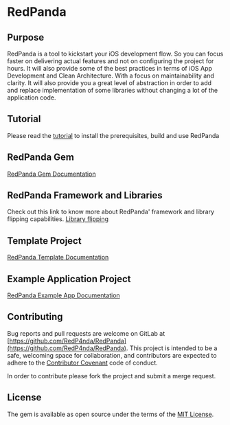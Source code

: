 # RedPanda

## Purpose

RedPanda is a tool to kickstart your iOS development flow. So you can focus faster on delivering actual features and not on configuring the project for hours. It will also provide some of the best practices in terms of iOS App Development and Clean Architecture. With a focus on maintainability and clarity. It will also provide you a great level of abstraction in order to add and replace implementation of some libraries without changing a lot of the application code.

## Tutorial

Please read the [tutorial](./Docs/Tutorial.md) to install the prerequisites, build and use RedPanda

## RedPanda Gem

[RedPanda Gem Documentation](./Docs/RedPanda_Gem.md)

## RedPanda Framework and Libraries

Check out this link to know more about RedPanda' framework and library flipping capabilities.
[Library flipping](./Docs/RedPandaPods.md)

## Template Project

[RedPanda Template Documentation](./Docs/Template_Project.md)

## Example Application Project

[RedPanda Example App Documentation](./Docs/Example_App.md)

## Contributing

Bug reports and pull requests are welcome on GitLab at [https://github.com/RedP4nda/RedPanda](https://github.com/RedP4nda/RedPanda). This project is intended to be a safe, welcoming space for collaboration, and contributors are expected to adhere to the [Contributor Covenant](./CODE_OF_CONDUCT.md) code of conduct.

In order to contribute please fork the project and submit a merge request.

## License

The gem is available as open source under the terms of the [MIT License](http://opensource.org/licenses/MIT).
